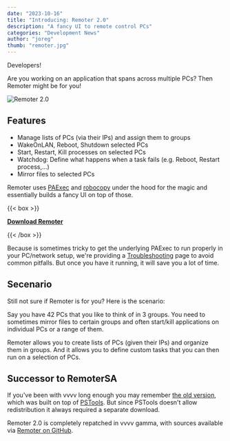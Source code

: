 ```yaml
---
date: "2023-10-16"
title: "Introducing: Remoter 2.0"
description: "A fancy UI to remote control PCs"
categories: "Development News"
author: "joreg"
thumb: "remoter.jpg"
---
```


Developers!

Are you working on an application that spans across multiple PCs? Then Remoter might be for you!

![Remoter 2.0](remoter.gif)

## Features

- Manage lists of PCs (via their IPs) and assign them to groups
- WakeOnLAN, Reboot, Shutdown selected PCs
- Start, Restart, Kill processes on selected PCs
- Watchdog: Define what happens when a task fails (e.g. Reboot, Restart process,...)
- Mirror files to selected PCs

Remoter uses [PAExec](https://github.com/poweradminllc/PAExec) and [robocopy](https://learn.microsoft.com/en-us/windows-server/administration/windows-commands/robocopy) under the hood for the magic and essentially builds a fancy UI on top of those. 

{{< box >}}

**[Download Remoter](https://github.com/vvvv/Remoter/releases)**

{{< /box >}}

Because is sometimes tricky to get the underlying PAExec to run properly in your PC/network setup, we're providing a [Troubleshooting](https://github.com/vvvv/Remoter/wiki/Troubleshooting) page to avoid common pitfalls. But once you have it running, it will save you a lot of time.

## Secenario
Still not sure if Remoter is for you? Here is the scenario:

Say you have 42 PCs that you like to think of in 3 groups. You need to sometimes mirror files to certain groups and often start/kill applications on individual PCs or a range of them. 

Remoter allows you to create lists of PCs (given their IPs) and organize them in groups. And it allows you to define custom tasks that you can then run on a selection of PCs.

## Successor to RemoterSA 
If you've been with vvvv long enough you may remember [the old version](https://beta.vvvv.org/using-vvvv/boygrouping/remotersa.html), which was built on top of [PSTools](https://learn.microsoft.com/de-de/sysinternals/downloads/pstools). But since PSTools doesn't allow redistribution it always required a separate download. 

Remoter 2.0 is completely repatched in vvvv gamma, with sources available via [Remoter on GitHub](https://github.com/vvvv/Remoter).